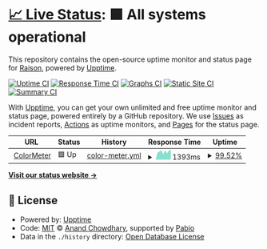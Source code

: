 # [📈 Live Status](https://wongyuxuan.github.io/status.colormeter.hzcaipu.com): <!--live status--> **🟩 All systems operational**

This repository contains the open-source uptime monitor and status page for [Raison](https://wongyuxuan.github.io/status.colormeter.hzcaipu.com), powered by [Upptime](https://github.com/upptime/upptime).

[![Uptime CI](https://github.com/wongyuxuan/status.colormeter.hzcaipu.com/workflows/Uptime%20CI/badge.svg)](https://github.com/wongyuxuan/status.colormeter.hzcaipu.com/actions?query=workflow%3A%22Uptime+CI%22)
[![Response Time CI](https://github.com/wongyuxuan/status.colormeter.hzcaipu.com/workflows/Response%20Time%20CI/badge.svg)](https://github.com/wongyuxuan/status.colormeter.hzcaipu.com/actions?query=workflow%3A%22Response+Time+CI%22)
[![Graphs CI](https://github.com/wongyuxuan/status.colormeter.hzcaipu.com/workflows/Graphs%20CI/badge.svg)](https://github.com/wongyuxuan/status.colormeter.hzcaipu.com/actions?query=workflow%3A%22Graphs+CI%22)
[![Static Site CI](https://github.com/wongyuxuan/status.colormeter.hzcaipu.com/workflows/Static%20Site%20CI/badge.svg)](https://github.com/wongyuxuan/status.colormeter.hzcaipu.com/actions?query=workflow%3A%22Static+Site+CI%22)
[![Summary CI](https://github.com/wongyuxuan/status.colormeter.hzcaipu.com/workflows/Summary%20CI/badge.svg)](https://github.com/wongyuxuan/status.colormeter.hzcaipu.com/actions?query=workflow%3A%22Summary+CI%22)

With [Upptime](https://upptime.js.org), you can get your own unlimited and free uptime monitor and status page, powered entirely by a GitHub repository. We use [Issues](https://github.com/wongyuxuan/status.colormeter.hzcaipu.com/issues) as incident reports, [Actions](https://github.com/wongyuxuan/status.colormeter.hzcaipu.com/actions) as uptime monitors, and [Pages](https://wongyuxuan.github.io/status.colormeter.hzcaipu.com) for the status page.

<!--start: status pages-->
<!-- This summary is generated by Upptime (https://github.com/upptime/upptime) -->
<!-- Do not edit this manually, your changes will be overwritten -->
<!-- prettier-ignore -->
| URL | Status | History | Response Time | Uptime |
| --- | ------ | ------- | ------------- | ------ |
| <img alt="" src="https://icons.duckduckgo.com/ip3/colormeter.hzcaipu.com.ico" height="13"> [ColorMeter](https://colormeter.hzcaipu.com/api/device_type_setting/latest) | 🟩 Up | [color-meter.yml](https://github.com/wongyuxuan/status.colormeter.hzcaipu.com/commits/HEAD/history/color-meter.yml) | <details><summary><img alt="Response time graph" src="./graphs/color-meter/response-time-week.png" height="20"> 1393ms</summary><br><a href="https://wongyuxuan.github.io/status.colormeter.hzcaipu.com/history/color-meter"><img alt="Response time 1432" src="https://img.shields.io/endpoint?url=https%3A%2F%2Fraw.githubusercontent.com%2Fwongyuxuan%2Fstatus.colormeter.hzcaipu.com%2FHEAD%2Fapi%2Fcolor-meter%2Fresponse-time.json"></a><br><a href="https://wongyuxuan.github.io/status.colormeter.hzcaipu.com/history/color-meter"><img alt="24-hour response time 1445" src="https://img.shields.io/endpoint?url=https%3A%2F%2Fraw.githubusercontent.com%2Fwongyuxuan%2Fstatus.colormeter.hzcaipu.com%2FHEAD%2Fapi%2Fcolor-meter%2Fresponse-time-day.json"></a><br><a href="https://wongyuxuan.github.io/status.colormeter.hzcaipu.com/history/color-meter"><img alt="7-day response time 1393" src="https://img.shields.io/endpoint?url=https%3A%2F%2Fraw.githubusercontent.com%2Fwongyuxuan%2Fstatus.colormeter.hzcaipu.com%2FHEAD%2Fapi%2Fcolor-meter%2Fresponse-time-week.json"></a><br><a href="https://wongyuxuan.github.io/status.colormeter.hzcaipu.com/history/color-meter"><img alt="30-day response time 1395" src="https://img.shields.io/endpoint?url=https%3A%2F%2Fraw.githubusercontent.com%2Fwongyuxuan%2Fstatus.colormeter.hzcaipu.com%2FHEAD%2Fapi%2Fcolor-meter%2Fresponse-time-month.json"></a><br><a href="https://wongyuxuan.github.io/status.colormeter.hzcaipu.com/history/color-meter"><img alt="1-year response time 1432" src="https://img.shields.io/endpoint?url=https%3A%2F%2Fraw.githubusercontent.com%2Fwongyuxuan%2Fstatus.colormeter.hzcaipu.com%2FHEAD%2Fapi%2Fcolor-meter%2Fresponse-time-year.json"></a></details> | <details><summary><a href="https://wongyuxuan.github.io/status.colormeter.hzcaipu.com/history/color-meter">99.52%</a></summary><a href="https://wongyuxuan.github.io/status.colormeter.hzcaipu.com/history/color-meter"><img alt="All-time uptime 99.97%" src="https://img.shields.io/endpoint?url=https%3A%2F%2Fraw.githubusercontent.com%2Fwongyuxuan%2Fstatus.colormeter.hzcaipu.com%2FHEAD%2Fapi%2Fcolor-meter%2Fuptime.json"></a><br><a href="https://wongyuxuan.github.io/status.colormeter.hzcaipu.com/history/color-meter"><img alt="24-hour uptime 97.34%" src="https://img.shields.io/endpoint?url=https%3A%2F%2Fraw.githubusercontent.com%2Fwongyuxuan%2Fstatus.colormeter.hzcaipu.com%2FHEAD%2Fapi%2Fcolor-meter%2Fuptime-day.json"></a><br><a href="https://wongyuxuan.github.io/status.colormeter.hzcaipu.com/history/color-meter"><img alt="7-day uptime 99.52%" src="https://img.shields.io/endpoint?url=https%3A%2F%2Fraw.githubusercontent.com%2Fwongyuxuan%2Fstatus.colormeter.hzcaipu.com%2FHEAD%2Fapi%2Fcolor-meter%2Fuptime-week.json"></a><br><a href="https://wongyuxuan.github.io/status.colormeter.hzcaipu.com/history/color-meter"><img alt="30-day uptime 99.89%" src="https://img.shields.io/endpoint?url=https%3A%2F%2Fraw.githubusercontent.com%2Fwongyuxuan%2Fstatus.colormeter.hzcaipu.com%2FHEAD%2Fapi%2Fcolor-meter%2Fuptime-month.json"></a><br><a href="https://wongyuxuan.github.io/status.colormeter.hzcaipu.com/history/color-meter"><img alt="1-year uptime 99.97%" src="https://img.shields.io/endpoint?url=https%3A%2F%2Fraw.githubusercontent.com%2Fwongyuxuan%2Fstatus.colormeter.hzcaipu.com%2FHEAD%2Fapi%2Fcolor-meter%2Fuptime-year.json"></a></details>

<!--end: status pages-->

[**Visit our status website →**](https://wongyuxuan.github.io/status.colormeter.hzcaipu.com)

## 📄 License

- Powered by: [Upptime](https://github.com/upptime/upptime)
- Code: [MIT](./LICENSE) © [Anand Chowdhary](https://anandchowdhary.com), supported by [Pabio](https://pabio.com)
- Data in the `./history` directory: [Open Database License](https://opendatacommons.org/licenses/odbl/1-0/)
